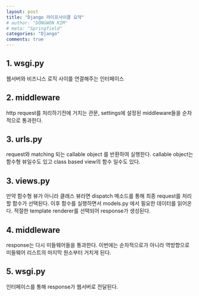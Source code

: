 ```yaml
---
layout: post
title: "Django 라이프사이클 요약"
# author: "DONGWON KIM"
# meta: "Springfield"
categories: "Django"
comments: true
---
```


## 1. wsgi.py
웹서버와 비즈니스 로직 사이를 연결해주는 인터페이스

## 2. middleware
http request를 처리하기전에 거치는 관문, settings에 설정된 middleware들을 순차적으로 통과한다.

## 3. urls.py
request와 matching 되는 callable object 를 반환하여 실행한다. callable object는 함수형 뷰일수도 있고 class based view의 함수 일수도 있다.

## 3. views.py
만약 함수형 뷰가 아니라 클래스 뷰라면 dispatch 메소드를 통해 최종 request를 처리할 함수가 선택된다.
이후 함수를 실행하면서 models.py 에서 필요한 데이터를 읽어온다. 적절한 template renderer를 선택되어 response가 생성된다.

## 4. middleware
response는 다시 미들웨어들을 통과한다. 이번에는 순차적으로가 아니라 역방향으로 미들웨어 리스트의 마지막 원소부터 거치게 된다.

## 5. wsgi.py
인터페이스를 통해 response가 웹서버로 전달된다.